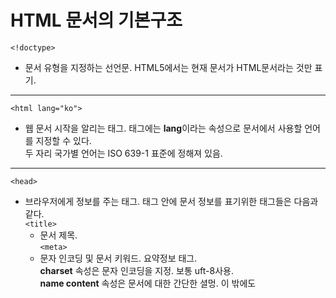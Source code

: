 # HTML 문서의 기본구조   
``` <!doctype> ```     
+ 문서 유형을 지정하는 선언문. HTML5에서는 현재 문서가 HTML문서라는 것만 표기.  
--------------------------------------    
```<html lang="ko">```    
+ 웹 문서 시작을 알리는 태그. <html> 태그에는 **lang**이라는 속성으로 문서에서 사용할 언어를 지정할 수 있다.     
두 자리 국가별 언어는 ISO 639-1 표준에 정해져 있음.     
------------------------------------------     
```<head>```        
+ 브라우저에게 정보를 주는 태그. <head>태그 안에 문서 정보를 표기위한 태그들은 다음과 같다.     
  ```<title>```
  + 문서 제목.     
  ```<meta>```
  + 문자 인코딩 및 문서 키워드. 요약정보 태그.      
  **charset** 속성은 문자 인코딩을 지정. 보통 uft-8사용.      
  **name content** 속성은 문서에 대한 간단한 셜멍. 
  이 밖에도 <style> 태그나 <link> 태그 등이 사용.       
--------------------------------------------     
```<body>```        
+ 실제 브라우저에 표현될 내용들을 적는 태그.      
---------------------------------------------
## 특수문자 & 특수기호 사용하기    
### 특수문자     
'ㄱ' + 한자, 'ㅁ'+ 한자.     
### 특수기호     
여러개의 띄어쓰기, <, " 등을 사용하려면 미리 약속한 표기법을 사용해야 함. 
이 표기법을 **엔티티 이름** 또는 **엔티티 기호**라고 한다.     
엔티티 코드 표 : [W3C](https://dev.w3.org/html5/html-author/charref)     
